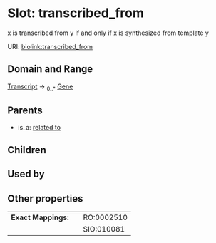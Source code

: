 
# Slot: transcribed_from


x is transcribed from y if and only if x is synthesized from template y

URI: [biolink:transcribed_from](https://w3id.org/biolink/vocab/transcribed_from)


## Domain and Range

[Transcript](Transcript.md) ->  <sub>0..*</sub> [Gene](Gene.md)

## Parents

 *  is_a: [related to](related_to.md)

## Children


## Used by


## Other properties

|  |  |  |
| --- | --- | --- |
| **Exact Mappings:** | | RO:0002510 |
|  | | SIO:010081 |

